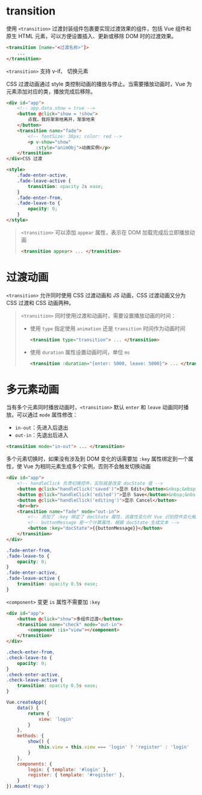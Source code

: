 # transition

使用 `<transition>` 过渡封装组件包裹要实现过渡效果的组件，包括 Vue 组件和原生 HTML 元素，可以方便设置插入、更新或移除 DOM 时的过渡效果。

```html
<transition [name="<过渡名称>"]>
    ...
</transition>
```

`<transition>` 支持 <span data-type="text" parent-style="color: var(--b3-card-success-color);background-color: var(--b3-card-success-background);">v-if</span>、<span data-type="text" parent-style="color: var(--b3-card-success-color);background-color: var(--b3-card-success-background);"><component></span> 切换元素

CSS 过渡动画通过 style 类控制动画的播放与停止。当需要播放动画时，Vue 为元素添加对应的类，播放完成后移除。

```html
<div id="app">
    <!-- app.data.show = true -->
    <button @click="show = !show">
        点我，我将渐渐地离开，渐渐地来
    </button>
    <transition name="fade">
        <!-- fontSize: 30px; color: red -->
        <p v-show="show" 
           :style="animObj">动画实例</p>
    </transition>
</div>CSS 过渡
```

```html
<style>
    .fade-enter-active,
    .fade-leave-active {
        transition: opacity 2s ease;
    }
    .fade-enter-from,
    .fade-leave-to {
        opacity: 0;
    }
</style>
```

> `<transition>` 可以添加 `appear` 属性，表示在 DOM 加载完成后立即播放动画
>
> ```html
> <transition appear> ... </transition>
> ```

# 过渡动画

`<transition>` 允许同时使用 CSS 过渡动画和 JS 动画，CSS 过渡动画又分为 CSS 过渡和 CSS 动画两种。

> `<transition>` 同时使用过渡和动画时，需要设置播放动画的时间：
>
> * 使用 `type` 指定使用 `animation` 还是 `transition` 时间作为动画时间
>
>   ```html
>   <transition type="transition"> ... </transition>
>   ```
> * 使用 `duration` 属性设置动画时间，单位 `ms`
>
>   ```html
>   <transition :duration="{enter: 5000, leave: 5000}"> ... </transition>
>   ```

# 多元素动画

当有多个元素同时播放动画时，`<transition>` 默认 `enter` 和 `leave` 动画同时播放。可以通过 `mode` 属性修改：

* `in-out`：先进入后退出
* `out-in`：先退出后进入

```html
<transition mode="in-out"> ... </transition>
```

多个元素切换时，如果没有涉及到 DOM 变化的话需要加 `:key` 属性绑定到一个属性，使 Vue 为相同元素生成多个实例，否则不会触发切换动画

```html
<div id="app">
    <!-- handleClick 负责切换控件，实际就是改变 docState 值 -->
    <button @click="handleClick('saved')">显示 Edit</button>&nbsp;&nbsp;
    <button @click="handleClick('edited')">显示 Save</button>&nbsp;&nbsp;
    <button @click="handleClick('editing')">显示 Cancel</button>
    <br><br>
    <transition name="fade" mode="out-in">
        <!-- 添加了 :key 绑定了 docState 属性，该属性变化时 Vue 识别控件变化触发动画 -->
        <!-- buttonMessage 是一个计算属性，根据 docState 生成文本 -->
        <button :key="docState">{{buttonMessage}}</button>
    </transition>
</div>
```

```css
.fade-enter-from,
.fade-leave-to {
    opacity: 0;
}
.fade-enter-active,
.fade-leave-active {
    transition: opacity 0.5s ease;
}
```

`<component>` 变更 `is` 属性不需要加 `:key`

```html
<div id="app">
    <button @click="show">多组件过渡</button>
    <transition name="check" mode="out-in">
        <component :is="view"></component>
    </transition>
</div>
```

```css
.check-enter-from,
.check-leave-to {
    opacity: 0;
}
.check-enter-active,
.check-leave-active {
    transition: opacity 0.5s ease;
}
```

```js
Vue.createApp({
    data() {
        return {
            view: 'login'
        }
    },
    methods: {
        show() {
            this.view = this.view === 'login' ? 'register' : 'login'
        }
    },
    components: {
        login: { template: '#login' },
        register: { template: '#register' },
    }
}).mount('#app')
```

‍
